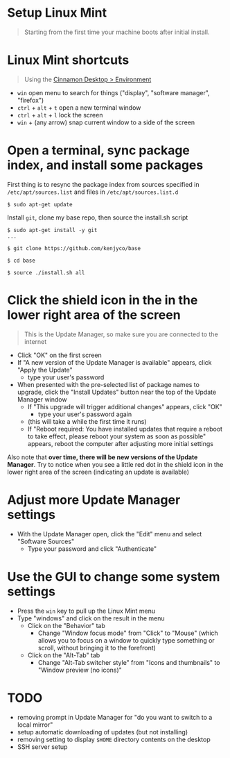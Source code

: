 Setup Linux Mint
================

> Starting from the first time your machine boots after initial install.

# Linux Mint shortcuts

> Using the [Cinnamon Desktop > Environment](https://en.wikipedia.org/wiki/Cinnamon_(desktop_environment))

- `win`                  open menu to search for things ("display", "software manager", "firefox")
- `ctrl` + `alt` + `t`   open a new terminal window
- `ctrl` + `alt` + `l`   lock the screen
- `win` + (any arrow)    snap current window to a side of the screen

# Open a terminal, sync package index, and install some packages

First thing is to resync the package index from sources specified in
`/etc/apt/sources.list` and files in `/etc/apt/sources.list.d`

```
$ sudo apt-get update
```

Install `git`, clone my base repo, then source the install.sh script

```
$ sudo apt-get install -y git
...

$ git clone https://github.com/kenjyco/base

$ cd base

$ source ./install.sh all
```

# Click the shield icon in the in the lower right area of the screen

> This is the Update Manager, so make sure you are connected to the internet

- Click "OK" on the first screen
- If "A new version of the Update Manager is available" appears, click "Apply
  the Update"
    - type your user's password
- When presented with the pre-selected list of package names to upgrade, click
  the "Install Updates" button near the top of the Update Manager window
    - If "This upgrade will trigger additional changes" appears, click "OK"
        - type your user's password again
    - (this will take a while the first time it runs)
    - If "Reboot required: You have installed updates that require a reboot to
      take effect, please reboot your system as soon as possible" appears,
      reboot the computer after adjusting more initial settings

Also note that **over time, there will be new versions of the Update Manager**.
Try to notice when you see a little red dot in the shield icon in the lower
right area of the screen (indicating an update is available)

# Adjust more Update Manager settings

- With the Update Manager open, click the "Edit" menu and select "Software
  Sources"
    - Type your password and click "Authenticate"

# Use the GUI to change some system settings

- Press the `win` key to pull up the Linux Mint menu
- Type "windows" and click on the result in the menu
    - Click on the "Behavior" tab
        - Change "Window focus mode" from "Click" to "Mouse" (which allows you
          to focus on a window to quickly type something or scroll, without
          bringing it to the forefront)
    - Click on the "Alt-Tab" tab
        - Change "Alt-Tab switcher style" from "Icons and thumbnails" to "Window
          preview (no icons)"

# TODO

- removing prompt in Update Manager for "do you want to switch to a local
  mirror"
- setup automatic downloading of updates (but not installing)
- removing setting to display `$HOME` directory contents on the desktop
- SSH server setup

